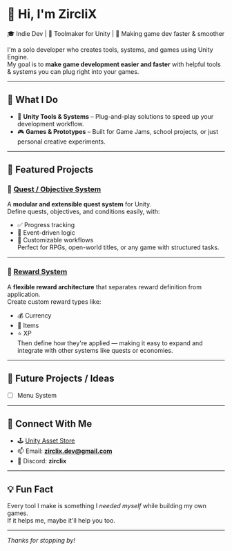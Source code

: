 # 👋 Hi, I'm ZircliX

🎓 Indie Dev | 🔧 Toolmaker for Unity | 🚀 Making game dev faster & smoother

I'm a solo developer who creates tools, systems, and games using Unity Engine.  
My goal is to **make game development easier and faster** with helpful tools & systems you can plug right into your games.

---

## 🧰 What I Do
- 🔧 **Unity Tools & Systems** – Plug-and-play solutions to speed up your development workflow.
- 🎮 **Games & Prototypes** – Built for Game Jams, school projects, or just personal creative experiments.

---

## 🔧 Featured Projects

### 🎯 [Quest / Objective System](https://github.com/ZircliX/ZCX-Zecex/tree/main/Assets/Scripts/ObjectiveSystem)
A **modular and extensible quest system** for Unity.  
Define quests, objectives, and conditions easily, with:
- ✅ Progress tracking  
- 📌 Event-driven logic  
- 🔁 Customizable workflows  
Perfect for RPGs, open-world titles, or any game with structured tasks.

---

### 🎁 [Reward System](https://github.com/ZircliX/ZCX-Zecex/tree/main/Assets/Scripts/RewardSystem)
A **flexible reward architecture** that separates reward definition from application.  
Create custom reward types like:
- 💰 Currency  
- 🎁 Items  
- ⭐ XP  
Then define how they're applied — making it easy to expand and integrate with other systems like quests or economies.

---

## 📌 Future Projects / Ideas

- [ ] Menu System  

---

## 🚀 Connect With Me
- 🕹️ [Unity Asset Store](https://assetstore.unity.com/publishers/118816)  
- 📫 Email: **zirclix.dev@gmail.com**  
- 💬 Discord: **zirclix**

---

## 💡 Fun Fact

Every tool I make is something I *needed myself* while building my own games.  
If it helps me, maybe it'll help you too.

---

*Thanks for stopping by!*